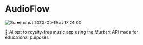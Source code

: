 # AudioFlow

![Screenshot 2023-05-19 at 17 24 00](https://github.com/aespo22/Jambot/assets/113534388/fee4f77e-2f90-4443-9345-e0522fbd7a59)




🎹 AI text to royalty-free music app using the Murbert API made for educational purposes 

